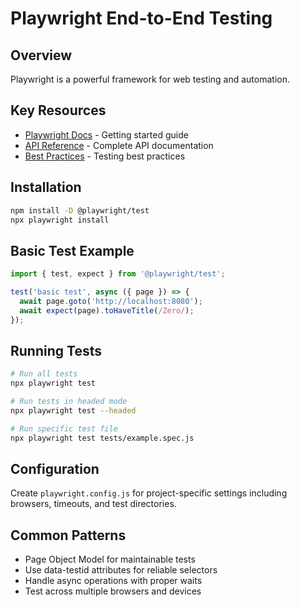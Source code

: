 # Playwright End-to-End Testing

## Overview

Playwright is a powerful framework for web testing and automation.

## Key Resources

- [Playwright Docs](https://playwright.dev/docs/intro) - Getting started guide
- [API Reference](https://playwright.dev/docs/api/class-playwright) - Complete API documentation
- [Best Practices](https://playwright.dev/docs/best-practices) - Testing best practices

## Installation

```bash
npm install -D @playwright/test
npx playwright install
```

## Basic Test Example

```javascript
import { test, expect } from '@playwright/test';

test('basic test', async ({ page }) => {
  await page.goto('http://localhost:8080');
  await expect(page).toHaveTitle(/Zero/);
});
```

## Running Tests

```bash
# Run all tests
npx playwright test

# Run tests in headed mode
npx playwright test --headed

# Run specific test file
npx playwright test tests/example.spec.js
```

## Configuration

Create `playwright.config.js` for project-specific settings including browsers, timeouts, and test directories.

## Common Patterns

- Page Object Model for maintainable tests
- Use data-testid attributes for reliable selectors
- Handle async operations with proper waits
- Test across multiple browsers and devices
